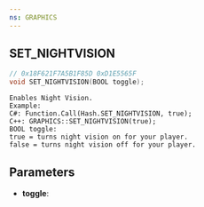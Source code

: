 ```yaml
---
ns: GRAPHICS
---
```

## SET_NIGHTVISION

```c
// 0x18F621F7A5B1F85D 0xD1E5565F
void SET_NIGHTVISION(BOOL toggle);
```

```
Enables Night Vision.  
Example:  
C#: Function.Call(Hash.SET_NIGHTVISION, true);  
C++: GRAPHICS::SET_NIGHTVISION(true);  
BOOL toggle:  
true = turns night vision on for your player.  
false = turns night vision off for your player.  
```

## Parameters
* **toggle**: 

